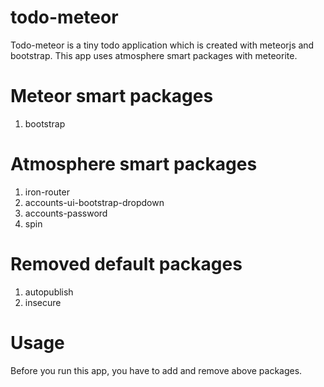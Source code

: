 todo-meteor
===========
Todo-meteor is a tiny todo application which is created with meteorjs and bootstrap.
This app uses atmosphere smart packages with meteorite.

Meteor smart packages
=====================
1. bootstrap


Atmosphere smart packages
=================
1. iron-router
2. accounts-ui-bootstrap-dropdown
3. accounts-password
4. spin

Removed default packages
========================
1. autopublish
2. insecure

Usage
=====
Before you run this app, you have to add and remove above packages.
